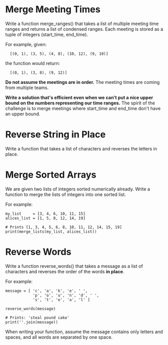 # Merge Meeting Times

Write a function merge_ranges() that takes a list of multiple meeting time ranges and returns a list of condensed ranges. Each meeting is stored as a tuple of integers (start_time, end_time).

For example, given:

```
  [(0, 1), (3, 5), (4, 8), (10, 12), (9, 10)]
```

the function would return:

```
  [(0, 1), (3, 8), (9, 12)]
```

**Do not assume the meetings are in order.** The meeting times are coming from multiple teams.

**Write a solution that's efficient even when we can't put a nice upper bound on the numbers representing our time ranges.** The spirit of the challenge is to merge meetings where start_time and end_time don't have an upper bound.

# Reverse String in Place

Write a function that takes a list of characters and reverses the letters in place.

# Merge Sorted Arrays

We are given two lists of integers sorted numerically already. Write a function to merge the lists of integers into one sorted list.

For example:

```
my_list     = [3, 4, 6, 10, 11, 15]
alices_list = [1, 5, 8, 12, 14, 19]

# Prints [1, 3, 4, 5, 6, 8, 10, 11, 12, 14, 15, 19]
print(merge_lists(my_list, alices_list))
```

# Reverse Words

Write a function reverse_words() that takes a message as a list of characters and reverses the order of the words **in place**.

For example:

```
message = [ 'c', 'a', 'k', 'e', ' ',
            'p', 'o', 'u', 'n', 'd', ' ',
            's', 't', 'e', 'a', 'l' ]

reverse_words(message)

# Prints: 'steal pound cake'
print(''.join(message))
```

When writing your function, assume the message contains only letters and spaces, and all words are separated by one space.

